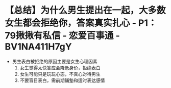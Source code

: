 # 【总结】为什么男生提出在一起，大多数女生都会拒绝你，答案真实扎心 - P1：79揪揪有私信 - 恋爱百事通 - BV1NA411H7gY

-   男生表白被拒绝的原因主要是女生心理因素
    1.  女生觉得太快答应会降低身价，拒绝表白
    2.  女生可能只是玩玩心态，不真心对待男生
    3.  不要盲目表白，需前期鋪墊和适时表达感情